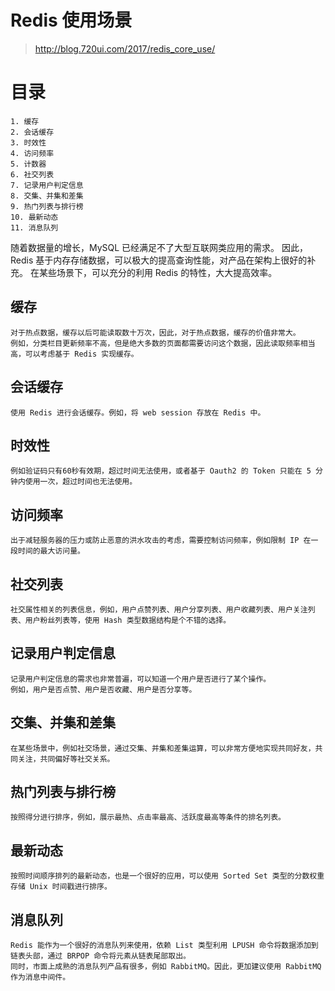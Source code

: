 # Redis 使用场景
> http://blog.720ui.com/2017/redis_core_use/  

# 目录
```
1. 缓存
2. 会话缓存
3. 时效性
4. 访问频率
5. 计数器
6. 社交列表
7. 记录用户判定信息
8. 交集、并集和差集
9. 热门列表与排行榜
10. 最新动态
11. 消息队列
```

随着数据量的增长，MySQL 已经满足不了大型互联网类应用的需求。
因此，Redis 基于内存存储数据，可以极大的提高查询性能，对产品在架构上很好的补充。
在某些场景下，可以充分的利用 Redis 的特性，大大提高效率。

## 缓存
```
对于热点数据，缓存以后可能读取数十万次，因此，对于热点数据，缓存的价值非常大。
例如，分类栏目更新频率不高，但是绝大多数的页面都需要访问这个数据，因此读取频率相当高，可以考虑基于 Redis 实现缓存。
```

## 会话缓存
```
使用 Redis 进行会话缓存。例如，将 web session 存放在 Redis 中。
```

## 时效性
```
例如验证码只有60秒有效期，超过时间无法使用，或者基于 Oauth2 的 Token 只能在 5 分钟内使用一次，超过时间也无法使用。
```

## 访问频率
```
出于减轻服务器的压力或防止恶意的洪水攻击的考虑，需要控制访问频率，例如限制 IP 在一段时间的最大访问量。
```

## 社交列表
```
社交属性相关的列表信息，例如，用户点赞列表、用户分享列表、用户收藏列表、用户关注列表、用户粉丝列表等，使用 Hash 类型数据结构是个不错的选择。
```

## 记录用户判定信息
```
记录用户判定信息的需求也非常普遍，可以知道一个用户是否进行了某个操作。
例如，用户是否点赞、用户是否收藏、用户是否分享等。
```

## 交集、并集和差集
```
在某些场景中，例如社交场景，通过交集、并集和差集运算，可以非常方便地实现共同好友，共同关注，共同偏好等社交关系。
```

## 热门列表与排行榜
```
按照得分进行排序，例如，展示最热、点击率最高、活跃度最高等条件的排名列表。
```

## 最新动态
```
按照时间顺序排列的最新动态，也是一个很好的应用，可以使用 Sorted Set 类型的分数权重存储 Unix 时间戳进行排序。
```

## 消息队列
```
Redis 能作为一个很好的消息队列来使用，依赖 List 类型利用 LPUSH 命令将数据添加到链表头部，通过 BRPOP 命令将元素从链表尾部取出。
同时，市面上成熟的消息队列产品有很多，例如 RabbitMQ。因此，更加建议使用 RabbitMQ 作为消息中间件。
```

